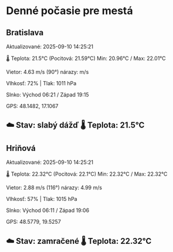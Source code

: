 ﻿# Denné počasie pre mestá

## Bratislava
Aktualizované: 2025-09-10 14:25:21

🌡️ Teplota: 21.5°C 
(Pocitová: 21.59°C)
Min: 20.96°C / Max: 22.01°C

Vietor: 4.63 m/s    (90°) 
nárazy:  m/s

Vlhkosť: 72% | Tlak: 1011 hPa

Slnko: Východ 06:21 / Západ 19:15

GPS: 48.1482, 17.1067

☁️ Stav: slabý dážď        🌡️ Teplota: 21.5°C
---

## Hriňová
Aktualizované: 2025-09-10 14:25:21

🌡️ Teplota: 22.32°C 
(Pocitová: 22.1°C)
Min: 22.32°C / Max: 22.32°C

Vietor: 2.88 m/s (116°)
nárazy: 4.99 m/s

Vlhkosť: 57% | Tlak: 1015 hPa

Slnko: Východ 06:11 / Západ 19:06

GPS: 48.5779, 19.5257

☁️ Stav: zamračené        🌡️ Teplota: 22.32°C
---
